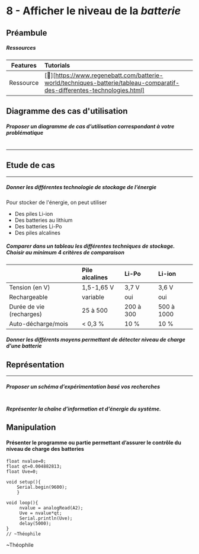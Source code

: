 # 8 - Afficher le niveau de la *batterie*

## Préambule
##### Ressources
| Features          | Tutorials               |
| ----------------- |:----------------------- |
| Ressource | [:link:][https://www.regenebatt.com/batterie-world/techniques-batterie/tableau-comparatif-des-differentes-technologies.html] |
## Diagramme des cas d'utilisation 

##### Proposer un diagramme de cas d’utilisation correspondant à votre problématique
![]()

--- 
## Etude de cas
---
##### Donner les différentes technologie de stockage de l’énergie 

Pour stocker de l'énergie, on peut utiliser 
- Des piles Li-ion
- Des batteries au lithium
- Des batteries Li-Po
- Des piles alcalines

##### Comparer dans un tableau les différentes techniques de stockage. Choisir au minimum 4 critères de comparaison
||Pile alcalines|Li-Po| Li-ion
| --|:-------  |:-|:--
|Tension (en V)|1,5-1,65 V|3,7 V |3,6 V
|Rechargeable| variable| oui|oui
|Durée de vie (recharges)|25 à 500 |200 à 300 |500 à 1000
|Auto-décharge/mois| < 0,3 %|10 % | 10 %

##### Donner les différents moyens permettant de détecter niveau de charge d’une batterie
## Représentation
---

##### Proposer un schéma d’expérimentation basé vos recherches
![]()

##### Représenter la chaîne d’information et d’énergie du système.


## Manipulation 
#### Présenter le programme ou partie permettant d’assurer le contrôle du niveau de charge des batteries
```cpp=1
float nvalue=0;
float qt=0.004882813;
float Uve=0;

void setup(){
    Serial.begin(9600);
    }
         
void loop(){ 
     nvalue = analogRead(A2);
     Uve = nvalue*qt;
     Serial.println(Uve);
     delay(5000);
}
// ~Théophile
```
~Théophile
